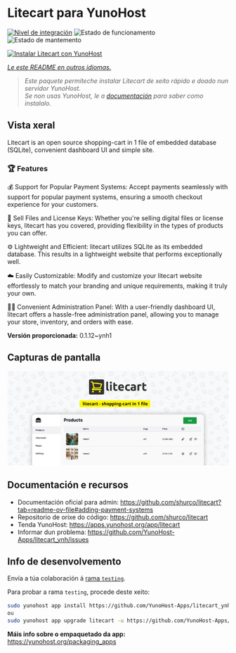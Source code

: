 <!--
NOTA: Este README foi creado automáticamente por <https://github.com/YunoHost/apps/tree/master/tools/readme_generator>
NON debe editarse manualmente.
-->

# Litecart para YunoHost

[![Nivel de integración](https://dash.yunohost.org/integration/litecart.svg)](https://ci-apps.yunohost.org/ci/apps/litecart/) ![Estado de funcionamento](https://ci-apps.yunohost.org/ci/badges/litecart.status.svg) ![Estado de mantemento](https://ci-apps.yunohost.org/ci/badges/litecart.maintain.svg)

[![Instalar Litecart con YunoHost](https://install-app.yunohost.org/install-with-yunohost.svg)](https://install-app.yunohost.org/?app=litecart)

*[Le este README en outros idiomas.](./ALL_README.md)*

> *Este paquete permíteche instalar Litecart de xeito rápido e doado nun servidor YunoHost.*  
> *Se non usas YunoHost, le a [documentación](https://yunohost.org/install) para saber como instalalo.*

## Vista xeral

Litecart is an open source shopping-cart in 1 file of embedded database (SQLite), convenient dashboard UI and simple site.

### 🏆 Features

💰 Support for Popular Payment Systems: Accept payments seamlessly with support for popular payment systems, ensuring a smooth checkout experience for your customers.

🔑 Sell Files and License Keys: Whether you're selling digital files or license keys, litecart has you covered, providing flexibility in the types of products you can offer.

⚙️ Lightweight and Efficient: litecart utilizes SQLite as its embedded database. This results in a lightweight website that performs exceptionally well.

☁️ Easily Customizable: Modify and customize your litecart website effortlessly to match your branding and unique requirements, making it truly your own.

🧞‍♂️ Convenient Administration Panel: With a user-friendly dashboard UI, litecart offers a hassle-free administration panel, allowing you to manage your store, inventory, and orders with ease.


**Versión proporcionada:** 0.1.12~ynh1

## Capturas de pantalla

![Captura de pantalla de Litecart](./doc/screenshots/banner.png)

## Documentación e recursos

- Documentación oficial para admin: <https://github.com/shurco/litecart?tab=readme-ov-file#adding-payment-systems>
- Repositorio de orixe do código: <https://github.com/shurco/litecart>
- Tenda YunoHost: <https://apps.yunohost.org/app/litecart>
- Informar dun problema: <https://github.com/YunoHost-Apps/litecart_ynh/issues>

## Info de desenvolvemento

Envía a túa colaboración á [rama `testing`](https://github.com/YunoHost-Apps/litecart_ynh/tree/testing).

Para probar a rama `testing`, procede deste xeito:

```bash
sudo yunohost app install https://github.com/YunoHost-Apps/litecart_ynh/tree/testing --debug
ou
sudo yunohost app upgrade litecart -u https://github.com/YunoHost-Apps/litecart_ynh/tree/testing --debug
```

**Máis info sobre o empaquetado da app:** <https://yunohost.org/packaging_apps>

